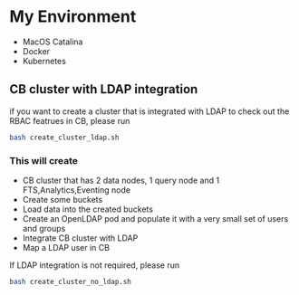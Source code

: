# My Environment

* MacOS Catalina
* Docker
* Kubernetes

## CB cluster with LDAP integration

if you want to create a cluster that is integrated with LDAP to check out the RBAC featrues in CB, please run

```bash
bash create_cluster_ldap.sh
```

### This will create

* CB cluster that has 2 data nodes, 1 query node and 1 FTS,Analytics,Eventing node
* Create some buckets
* Load data into the created buckets
* Create an OpenLDAP pod and populate it with a very small set of users and groups
* Integrate CB cluster with LDAP
* Map a LDAP user in CB

If LDAP integration is not required, please run

```bash
bash create_cluster_no_ldap.sh
```

